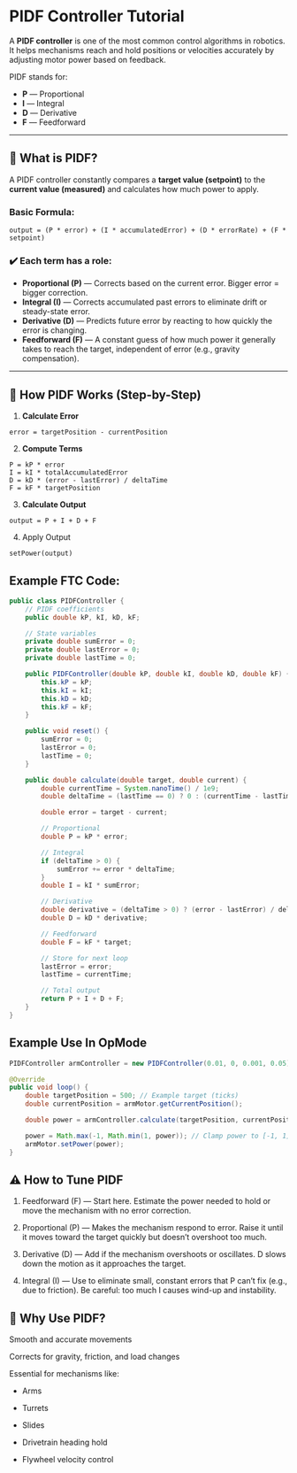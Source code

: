 # PIDF Controller Tutorial

A **PIDF controller** is one of the most common control algorithms in robotics. It helps mechanisms reach and hold positions or velocities accurately by adjusting motor power based on feedback.

PIDF stands for:

- **P** — Proportional
- **I** — Integral
- **D** — Derivative
- **F** — Feedforward

---

## 🔧 What is PIDF?

A PIDF controller constantly compares a **target value (setpoint)** to the **current value (measured)** and calculates how much power to apply.

### Basic Formula:

```text
output = (P * error) + (I * accumulatedError) + (D * errorRate) + (F * setpoint)
```

### ✔️ Each term has a role:

- **Proportional (P)** — Corrects based on the current error. Bigger error = bigger correction.
- **Integral (I)** — Corrects accumulated past errors to eliminate drift or steady-state error.
- **Derivative (D)** — Predicts future error by reacting to how quickly the error is changing.
- **Feedforward (F)** — A constant guess of how much power it generally takes to reach the target, independent of error (e.g., gravity compensation).

---

## 🧠 How PIDF Works (Step-by-Step)

1. **Calculate Error**

```text
error = targetPosition - currentPosition
```

2. **Compute Terms**

```text
P = kP * error
I = kI * totalAccumulatedError
D = kD * (error - lastError) / deltaTime
F = kF * targetPosition
```

3. **Calculate Output**

```text
output = P + I + D + F
```

4. Apply Output

```text
setPower(output)
```

## Example FTC Code:

```java
public class PIDFController {
    // PIDF coefficients
    public double kP, kI, kD, kF;

    // State variables
    private double sumError = 0;
    private double lastError = 0;
    private double lastTime = 0;

    public PIDFController(double kP, double kI, double kD, double kF) {
        this.kP = kP;
        this.kI = kI;
        this.kD = kD;
        this.kF = kF;
    }

    public void reset() {
        sumError = 0;
        lastError = 0;
        lastTime = 0;
    }

    public double calculate(double target, double current) {
        double currentTime = System.nanoTime() / 1e9;
        double deltaTime = (lastTime == 0) ? 0 : (currentTime - lastTime);

        double error = target - current;

        // Proportional
        double P = kP * error;

        // Integral
        if (deltaTime > 0) {
            sumError += error * deltaTime;
        }
        double I = kI * sumError;

        // Derivative
        double derivative = (deltaTime > 0) ? (error - lastError) / deltaTime : 0;
        double D = kD * derivative;

        // Feedforward
        double F = kF * target;

        // Store for next loop
        lastError = error;
        lastTime = currentTime;

        // Total output
        return P + I + D + F;
    }
}
```

## Example Use In OpMode

```java
PIDFController armController = new PIDFController(0.01, 0, 0.001, 0.05);

@Override
public void loop() {
    double targetPosition = 500; // Example target (ticks)
    double currentPosition = armMotor.getCurrentPosition();

    double power = armController.calculate(targetPosition, currentPosition);

    power = Math.max(-1, Math.min(1, power)); // Clamp power to [-1, 1]
    armMotor.setPower(power);
}
```

## ⚠️ How to Tune PIDF

1. Feedforward (F) — Start here. Estimate the power needed to hold or move the mechanism with no error correction.

2. Proportional (P) — Makes the mechanism respond to error. Raise it until it moves toward the target quickly but doesn’t overshoot too much.

3. Derivative (D) — Add if the mechanism overshoots or oscillates. D slows down the motion as it approaches the target.

4. Integral (I) — Use to eliminate small, constant errors that P can’t fix (e.g., due to friction). Be careful: too much I causes wind-up and instability.

## 🚀 Why Use PIDF?
Smooth and accurate movements

Corrects for gravity, friction, and load changes

Essential for mechanisms like:

- Arms

- Turrets

- Slides

- Drivetrain heading hold

- Flywheel velocity control